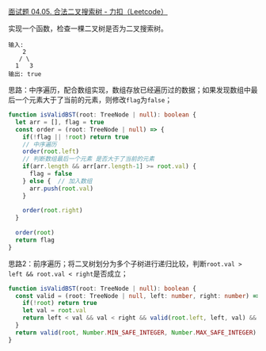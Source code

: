 [面试题 04.05. 合法二叉搜索树 - 力扣（Leetcode）](https://leetcode.cn/problems/legal-binary-search-tree-lcci/description/)

实现一个函数，检查一棵二叉树是否为二叉搜索树。

```
输入:
    2
   / \
  1   3
输出: true
```

思路：中序遍历，配合数组实现，数组存放已经遍历过的数据；如果发现数组中最后一个元素大于了当前的元素，则修改`flag`为`false`；

```typescript
function isValidBST(root: TreeNode | null): boolean {
  let arr = [], flag = true
  const order = (root: TreeNode | null) => {
    if(!flag || !root) return true
    // 中序遍历
    order(root.left)
    // 判断数组最后一个元素 是否大于了当前的元素
    if(arr.length && arr[arr.length-1] >= root.val) {
      flag = false
    } else {  // 加入数组
      arr.push(root.val)
    }
    
    order(root.right)
  }
  
  order(root)
  return flag
}
```

思路2：前序遍历；将二叉树划分为多个子树进行递归比较，判断`root.val > left && root.val < right`是否成立；

```typescript
function isValidBST(root: TreeNode | null): boolean {
  const valid = (root: TreeNode | null, left: number, right: number) => {
    if(!root) return true
    let val = root.val
    return left < val && val < right && valid(root.left, left, val) && valid(root.right, val, right)
  }
  return valid(root, Number.MIN_SAFE_INTEGER, Number.MAX_SAFE_INTEGER)
}
```

